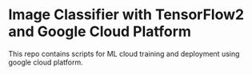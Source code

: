 # Image Classifier with TensorFlow2 and Google Cloud Platform
This repo contains scripts for ML cloud training and deployment using google cloud platform.
